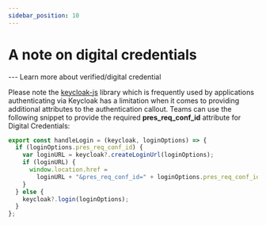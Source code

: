```yaml
---
sidebar_position: 10
---
```


# A note on digital credentials

--- Learn more about verified/digital credential

Please note the [keycloak-js](https://www.npmjs.com/package/keycloak-js) library which is frequently used by applications authenticating via Keycloak has a limitation when it comes to providing additional attributes to the authentication callout. Teams can use the following snippet to provide the required **pres_req_conf_id** attribute for Digital Credentials:

```js
export const handleLogin = (keycloak, loginOptions) => {
  if (loginOptions.pres_req_conf_id) {
    var loginURL = keycloak?.createLoginUrl(loginOptions);
    if (loginURL) {
      window.location.href =
        loginURL + "&pres_req_conf_id=" + loginOptions.pres_req_conf_id;
    }
  } else {
    keycloak?.login(loginOptions);
  }
};
```
